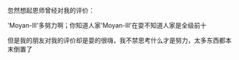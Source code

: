 忽然想起恩师曾经对我的评价：

'Moyan-lll'多努力啊；你知道人家'Moyan-lll'在耍不知道人家是全级前十

但是我的朋友对我的评价却是耍的很嗨，我不禁思考什么才是努力，太多东西都本末倒置了
